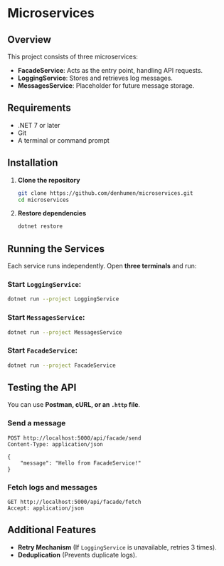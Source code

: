 # Microservices

## Overview
This project consists of three microservices:
- **FacadeService**: Acts as the entry point, handling API requests.
- **LoggingService**: Stores and retrieves log messages.
- **MessagesService**: Placeholder for future message storage.

## Requirements
- .NET 7 or later
- Git
- A terminal or command prompt

## Installation
1. **Clone the repository**
   ```sh
   git clone https://github.com/denhumen/microservices.git
   cd microservices
   ```
2. **Restore dependencies**
   ```sh
   dotnet restore
   ```

## Running the Services
Each service runs independently. Open **three terminals** and run:

### Start `LoggingService`:
```sh
dotnet run --project LoggingService
```

### Start `MessagesService`:
```sh
dotnet run --project MessagesService
```

### Start `FacadeService`:
```sh
dotnet run --project FacadeService
```

## Testing the API
You can use **Postman, cURL, or an `.http` file**.

### **Send a message**
```http
POST http://localhost:5000/api/facade/send
Content-Type: application/json

{
    "message": "Hello from FacadeService!"
}
```

### **Fetch logs and messages**
```http
GET http://localhost:5000/api/facade/fetch
Accept: application/json
```

## Additional Features
- **Retry Mechanism** (If `LoggingService` is unavailable, retries 3 times).
- **Deduplication** (Prevents duplicate logs).
